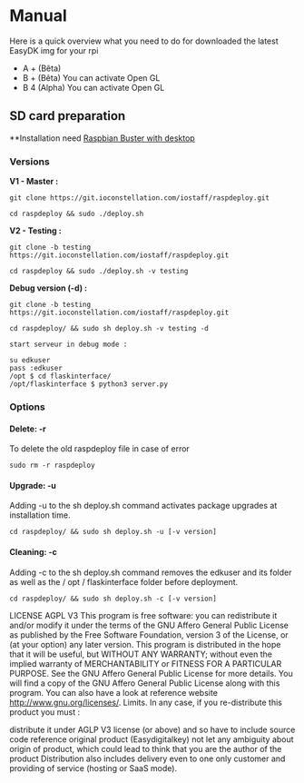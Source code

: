 # Manual

Here is a quick overview what you need to do for downloaded the latest EasyDK img for your rpi

- A + (Bêta) 
- B + (Bêta) You can activate Open GL
- B 4 (Alpha) You can activate Open GL
 
## SD card preparation
**Installation need [Raspbian Buster with desktop](https://www.raspberrypi.org/downloads/raspbian/)


### Versions

**V1 - Master :**

`git clone https://git.ioconstellation.com/iostaff/raspdeploy.git`

`cd raspdeploy && sudo ./deploy.sh`

 
**V2 - Testing :**

`git clone -b testing https://git.ioconstellation.com/iostaff/raspdeploy.git`

`cd raspdeploy && sudo ./deploy.sh -v testing`


**Debug version (-d) :**

`git clone -b testing https://git.ioconstellation.com/iostaff/raspdeploy.git`

`cd raspdeploy/ && sudo sh deploy.sh -v testing -d`

    start serveur in debug mode :

    su edkuser
    pass :edkuser
    /opt $ cd flaskinterface/
    /opt/flaskinterface $ python3 server.py



### Options

#### Delete: -r
To delete the old raspdeploy file in case of error

`sudo rm -r raspdeploy`

#### Upgrade: -u
Adding -u to the sh deploy.sh command activates package upgrades at installation time.

`cd raspdeploy/ && sudo sh deploy.sh -u [-v version]`

#### Cleaning: -c
Adding -c to the sh deploy.sh command removes the edkuser and its folder as well as the / opt / flaskinterface folder before deployment.

`cd raspdeploy/ && sudo sh deploy.sh -c [-v version]`



LICENSE
AGPL V3 This program is free software: you can redistribute it and/or modify it under the terms of the GNU Affero General Public License as published by the Free Software Foundation, version 3 of the License, or (at your option) any later version.
This program is distributed in the hope that it will be useful, but WITHOUT ANY WARRANTY; without even the implied warranty of MERCHANTABILITY or FITNESS FOR A PARTICULAR PURPOSE. See the GNU Affero General Public License for more details.
You will find a copy of the GNU Affero General Public License along with this program.
You can also have a look at reference website http://www.gnu.org/licenses/. Limits. In any case, if you re-distribute this product you must :

distribute it under AGLP V3 license (or above) and so have to include source code
reference original product (Easydigitalkey)
not let any ambiguity about origin of product, which could lead to think that you are the author of the product 
Distribution also includes delivery even to one only customer and providing of service (hosting or SaaS mode). 